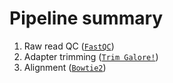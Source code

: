 # Pipeline summary

1. Raw read QC ([`FastQC`](https://www.bioinformatics.babraham.ac.uk/projects/fastqc/))
1. Adapter trimming ([`Trim Galore!`](https://www.bioinformatics.babraham.ac.uk/projects/trim_galore/))
1. Alignment ([`Bowtie2`](http://bowtie-bio.sourceforge.net/bowtie2/index.shtml))